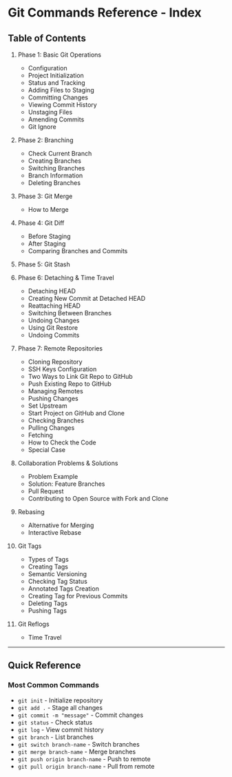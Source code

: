 # Git Commands Reference - Index

## Table of Contents

1. Phase 1: Basic Git Operations
    
    - Configuration
    - Project Initialization
    - Status and Tracking
    - Adding Files to Staging
    - Committing Changes
    - Viewing Commit History
    - Unstaging Files
    - Amending Commits
    - Git Ignore
2. Phase 2: Branching
    
    - Check Current Branch
    - Creating Branches
    - Switching Branches
    - Branch Information
    - Deleting Branches
3. Phase 3: Git Merge
    
    - How to Merge
4. Phase 4: Git Diff
    
    - Before Staging
    - After Staging
    - Comparing Branches and Commits
5. Phase 5: Git Stash
    
6. Phase 6: Detaching & Time Travel
    
    - Detaching HEAD
    - Creating New Commit at Detached HEAD
    - Reattaching HEAD
    - Switching Between Branches
    - Undoing Changes
    - Using Git Restore
    - Undoing Commits
7. Phase 7: Remote Repositories
    
    - Cloning Repository
    - SSH Keys Configuration
    - Two Ways to Link Git Repo to GitHub
    - Push Existing Repo to GitHub
    - Managing Remotes
    - Pushing Changes
    - Set Upstream
    - Start Project on GitHub and Clone
    - Checking Branches
    - Pulling Changes
    - Fetching
    - How to Check the Code
    - Special Case
8. Collaboration Problems & Solutions
    
    - Problem Example
    - Solution: Feature Branches
    - Pull Request
    - Contributing to Open Source with Fork and Clone
9. Rebasing
    
    - Alternative for Merging
    - Interactive Rebase
10. Git Tags
    
    - Types of Tags
    - Creating Tags
    - Semantic Versioning
    - Checking Tag Status
    - Annotated Tags Creation
    - Creating Tag for Previous Commits
    - Deleting Tags
    - Pushing Tags
11. Git Reflogs
    
    - Time Travel

---

## Quick Reference

### Most Common Commands

- `git init` - Initialize repository
- `git add .` - Stage all changes
- `git commit -m "message"` - Commit changes
- `git status` - Check status
- `git log` - View commit history
- `git branch` - List branches
- `git switch branch-name` - Switch branches
- `git merge branch-name` - Merge branches
- `git push origin branch-name` - Push to remote
- `git pull origin branch-name` - Pull from remote
